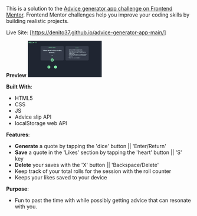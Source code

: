 This is a solution to the [Advice generator app challenge on Frontend Mentor](https://www.frontendmentor.io/challenges/advice-generator-app-QdUG-13db). Frontend Mentor challenges help you improve your coding skills by building realistic projects.

Live Site: [https://denito37.github.io/advice-generator-app-main/]

**Preview**
<img 
  src = "images/adviceGenSRC.jpeg" alt= 'site example' 
  style="display: inline-block; margin: 0 auto; max-width: 200px">

**Built With**:
- HTML5
- CSS
- JS
- Advice slip API
- localStorage web API

**Features**:
- **Generate** a quote by tapping the 'dice' button || 'Enter/Return'
- **Save** a quote in the 'Likes' section by tapping the 'heart' button || 'S' key
- **Delete** your saves with the 'X' button || 'Backspace/Delete'
- Keep track of your total rolls for the session with the roll counter
- Keeps your likes saved to your device

**Purpose**:
- Fun to past the time with while possibly getting advice that can 
  resonate with you.

